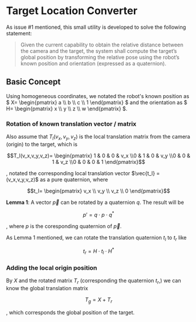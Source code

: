 # Target Location Converter

As issue #1 mentioned, this small utility is developed to solve the following statement:

> Given the current capability to obtain the relative distance between the camera and the target, the system shall compute the target’s global position by transforming the relative pose using the robot’s known position and orientation (expressed as a quaternion).

## Basic Concept

Using homogeneous coordinates, we notated the robot's known position as $`
X= \begin{pmatrix}
a \\
b \\
c \\
1
\end{pmatrix}
`$
and the orientation as $`
H= \begin{pmatrix}
x \\
y \\
z \\
w
\end{pmatrix}
`$. 

### Rotation of known translation vector / matrix
Also assume that $`T_l(v_x,v_y,v_z)`$ is the local translation matrix from the camera (origin) to the target, which is<br/>
```math
T_l(v_x,v_y,v_z)= \begin{pmatrix} 1 & 0 & 0 & v_x \\0 & 1 & 0 & v_y \\0 & 0 & 1 & v_z \\0 & 0 & 0 & 1 \end{pmatrix}
```
, notated the corresponding local translation vector $\vec{t_l} = (v_x,v_y,v_z)$ as a pure quaternion, where </br>
```math
t_l=
\begin{pmatrix}
v_x \\
v_y \\
v_z \\
0
\end{pmatrix}
```

**Lemma 1**: A vector $\vec{p}$ can be rotated by a quaternion $q$. The result will be
```math
p'= q \cdot p \cdot q^*
```
, where $p$ is the coresponding quaternion of $\vec{p}$.

As Lemma 1 mentioned, we can rotate the translation quaternion $t_l$ to $t_r$ like <br/>
```math
t_r=H \cdot t_l \cdot H^* 
```

### Adding the local origin position

By $X$ and the rotated matrix $T_r$ (corresponding the quaternion $t_r$,) we can know the global translation matrix<br/>
```math
T_g = X + T_r
```
, which corresponds the global position of the target.